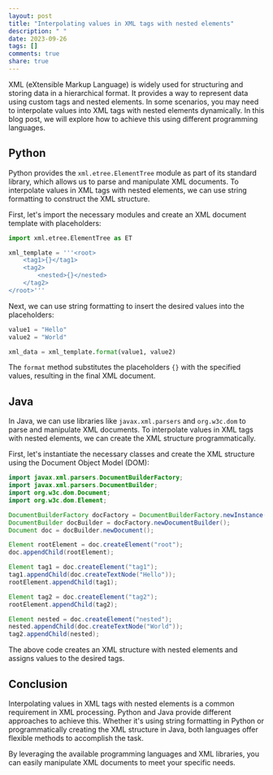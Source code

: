 ```yaml
---
layout: post
title: "Interpolating values in XML tags with nested elements"
description: " "
date: 2023-09-26
tags: []
comments: true
share: true
---
```


XML (eXtensible Markup Language) is widely used for structuring and storing data in a hierarchical format. It provides a way to represent data using custom tags and nested elements. In some scenarios, you may need to interpolate values into XML tags with nested elements dynamically. In this blog post, we will explore how to achieve this using different programming languages.

## Python

Python provides the `xml.etree.ElementTree` module as part of its standard library, which allows us to parse and manipulate XML documents. To interpolate values in XML tags with nested elements, we can use string formatting to construct the XML structure.

First, let's import the necessary modules and create an XML document template with placeholders:

```python
import xml.etree.ElementTree as ET

xml_template = '''<root>
    <tag1>{}</tag1>
    <tag2>
        <nested>{}</nested>
    </tag2>
</root>'''
```

Next, we can use string formatting to insert the desired values into the placeholders:

```python
value1 = "Hello"
value2 = "World"

xml_data = xml_template.format(value1, value2)
```

The `format` method substitutes the placeholders `{}` with the specified values, resulting in the final XML document.

## Java

In Java, we can use libraries like `javax.xml.parsers` and `org.w3c.dom` to parse and manipulate XML documents. To interpolate values in XML tags with nested elements, we can create the XML structure programmatically.

First, let's instantiate the necessary classes and create the XML structure using the Document Object Model (DOM):

```java
import javax.xml.parsers.DocumentBuilderFactory;
import javax.xml.parsers.DocumentBuilder;
import org.w3c.dom.Document;
import org.w3c.dom.Element;

DocumentBuilderFactory docFactory = DocumentBuilderFactory.newInstance();
DocumentBuilder docBuilder = docFactory.newDocumentBuilder();
Document doc = docBuilder.newDocument();

Element rootElement = doc.createElement("root");
doc.appendChild(rootElement);

Element tag1 = doc.createElement("tag1");
tag1.appendChild(doc.createTextNode("Hello"));
rootElement.appendChild(tag1);

Element tag2 = doc.createElement("tag2");
rootElement.appendChild(tag2);

Element nested = doc.createElement("nested");
nested.appendChild(doc.createTextNode("World"));
tag2.appendChild(nested);
```

The above code creates an XML structure with nested elements and assigns values to the desired tags.

## Conclusion

Interpolating values in XML tags with nested elements is a common requirement in XML processing. Python and Java provide different approaches to achieve this. Whether it's using string formatting in Python or programmatically creating the XML structure in Java, both languages offer flexible methods to accomplish the task.

By leveraging the available programming languages and XML libraries, you can easily manipulate XML documents to meet your specific needs.